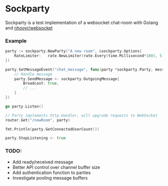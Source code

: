 # Sockparty

Sockparty is a test implementation of a websocket chat-room with Golang and [nhooyr/websocket](https://github.com/nhooyr/websocket)

### Example

```go
party := sockparty.NewParty("A new room", &sockparty.Options{
	RateLimiter:   rate.NewLimiter(rate.Every(time.Millisecond*100), 5),
})

party.SetMessageEvent("chat_message", func(party *sockparty.Party, message sockparty.IncomingMessage) {
	// Handle message
	party.SendMessage <- sockparty.OutgoingMessage{
		Broadcast: true,
		// ...
	}
})

go party.Listen()

// Party implements http.Handler, will upgrade requests to WebSocket
router.Get("/newRoom", party)

fmt.Println(party.GetConnectedUserCount())

party.StopListening <- true
```

### TODO:
* Add ready/received message
* Better API control over channel buffer size
* Add authentication function to parties
* Investigate pooling message buffers